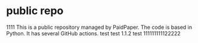 # public repo
1111
This is a public repository managed by PaidPaper. The code is based in Python. It has several GitHub actions.
test
test 1.1.2
test 111111111122222
